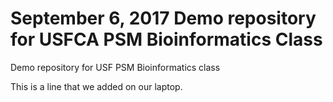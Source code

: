 # September 6, 2017 Demo repository for USFCA PSM Bioinformatics Class
Demo repository for USF PSM Bioinformatics class

This is a line that we added on our laptop.
